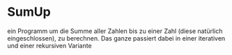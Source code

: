 # SumUp
ein Programm um die Summe aller Zahlen bis zu einer Zahl (diese natürlich eingeschlossen), zu berechnen.
Das ganze passiert dabei in einer iterativen und einer rekursiven Variante
